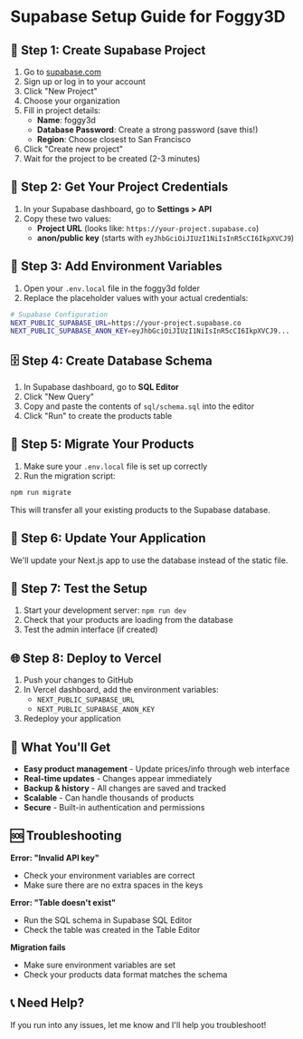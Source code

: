 # Supabase Setup Guide for Foggy3D

## 🚀 Step 1: Create Supabase Project

1. Go to [supabase.com](https://supabase.com)
2. Sign up or log in to your account
3. Click "New Project"
4. Choose your organization
5. Fill in project details:
   - **Name**: foggy3d
   - **Database Password**: Create a strong password (save this!)
   - **Region**: Choose closest to San Francisco
6. Click "Create new project"
7. Wait for the project to be created (2-3 minutes)

## 🔧 Step 2: Get Your Project Credentials

1. In your Supabase dashboard, go to **Settings > API**
2. Copy these two values:
   - **Project URL** (looks like: `https://your-project.supabase.co`)
   - **anon/public key** (starts with `eyJhbGciOiJIUzI1NiIsInR5cCI6IkpXVCJ9`)

## 🔐 Step 3: Add Environment Variables

1. Open your `.env.local` file in the foggy3d folder
2. Replace the placeholder values with your actual credentials:

```bash
# Supabase Configuration
NEXT_PUBLIC_SUPABASE_URL=https://your-project.supabase.co
NEXT_PUBLIC_SUPABASE_ANON_KEY=eyJhbGciOiJIUzI1NiIsInR5cCI6IkpXVCJ9...
```

## 🗄️ Step 4: Create Database Schema

1. In Supabase dashboard, go to **SQL Editor**
2. Click "New Query"
3. Copy and paste the contents of `sql/schema.sql` into the editor
4. Click "Run" to create the products table

## 🔄 Step 5: Migrate Your Products

1. Make sure your `.env.local` file is set up correctly
2. Run the migration script:

```bash
npm run migrate
```

This will transfer all your existing products to the Supabase database.

## 🎯 Step 6: Update Your Application

We'll update your Next.js app to use the database instead of the static file.

## 🔧 Step 7: Test the Setup

1. Start your development server: `npm run dev`
2. Check that your products are loading from the database
3. Test the admin interface (if created)

## 🌐 Step 8: Deploy to Vercel

1. Push your changes to GitHub
2. In Vercel dashboard, add the environment variables:
   - `NEXT_PUBLIC_SUPABASE_URL`
   - `NEXT_PUBLIC_SUPABASE_ANON_KEY`
3. Redeploy your application

## 🎉 What You'll Get

- **Easy product management** - Update prices/info through web interface
- **Real-time updates** - Changes appear immediately
- **Backup & history** - All changes are saved and tracked
- **Scalable** - Can handle thousands of products
- **Secure** - Built-in authentication and permissions

## 🆘 Troubleshooting

**Error: "Invalid API key"**
- Check your environment variables are correct
- Make sure there are no extra spaces in the keys

**Error: "Table doesn't exist"**
- Run the SQL schema in Supabase SQL Editor
- Check the table was created in the Table Editor

**Migration fails**
- Make sure environment variables are set
- Check your products data format matches the schema

## 📞 Need Help?

If you run into any issues, let me know and I'll help you troubleshoot! 